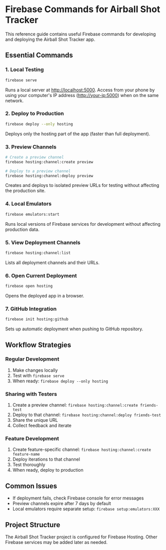 # Firebase Commands for Airball Shot Tracker

This reference guide contains useful Firebase commands for developing and deploying the Airball Shot Tracker app.

## Essential Commands

### 1. Local Testing

```bash
firebase serve
```

Runs a local server at <http://localhost:5000>. Access from your phone by using your computer's IP address (<http://your-ip:5000>) when on the same network.

### 2. Deploy to Production

```bash
firebase deploy --only hosting
```

Deploys only the hosting part of the app (faster than full deployment).

### 3. Preview Channels

```bash
# Create a preview channel
firebase hosting:channel:create preview

# Deploy to a preview channel
firebase hosting:channel:deploy preview
```

Creates and deploys to isolated preview URLs for testing without affecting the production site.

### 4. Local Emulators

```bash
firebase emulators:start
```

Runs local versions of Firebase services for development without affecting production data.

### 5. View Deployment Channels

```bash
firebase hosting:channel:list
```

Lists all deployment channels and their URLs.

### 6. Open Current Deployment

```bash
firebase open hosting
```

Opens the deployed app in a browser.

### 7. GitHub Integration

```bash
firebase init hosting:github
```

Sets up automatic deployment when pushing to GitHub repository.

## Workflow Strategies

### Regular Development

1. Make changes locally
2. Test with `firebase serve`
3. When ready: `firebase deploy --only hosting`

### Sharing with Testers

1. Create a preview channel: `firebase hosting:channel:create friends-test`
2. Deploy to that channel: `firebase hosting:channel:deploy friends-test`
3. Share the unique URL
4. Collect feedback and iterate

### Feature Development

1. Create feature-specific channel: `firebase hosting:channel:create feature-name`
2. Deploy iterations to that channel
3. Test thoroughly
4. When ready, deploy to production

## Common Issues

- If deployment fails, check Firebase console for error messages
- Preview channels expire after 7 days by default
- Local emulators require separate setup: `firebase setup:emulators:XXX`

## Project Structure

The Airball Shot Tracker project is configured for Firebase Hosting. Other Firebase services may be added later as needed.